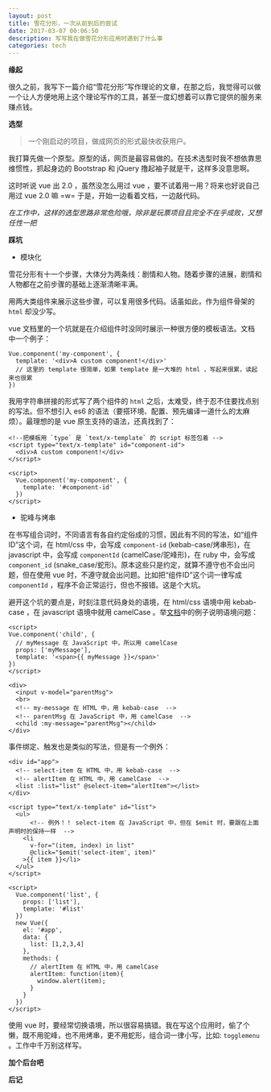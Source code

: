 ```yaml
---
layout: post
title: 雪花分形，一次从前到后的尝试
date: 2017-03-07 00:06:50
description: 写写我在做雪花分形应用时遇到了什么事
categories: tech
---
```


**缘起**

很久之前，我写下一篇介绍“雪花分形”写作理论的文章，在那之后，我觉得可以做一个让人方便地用上这个理论写作的工具，甚至一度幻想着可以靠它提供的服务来赚点钱。

**选型**

> 一个刚启动的项目，做成网页的形式最快收获用户。

我打算先做一个原型。原型的话，网页是最容易做的。在技术选型时我不想依靠思维惯性，抓起身边的 Bootstrap 和 jQuery 撸起袖子就是干，这样多没意思啊。

这时听说 vue 出 2.0 ，虽然没怎么用过 vue ，要不试着用一用？将来也好说自己用过 vue 2.0 嘛 =w= 于是，开始一边看着文档，一边敲代码。

*在工作中，这样的选型思路非常危险哦，除非是玩票项目且完全不在乎成败，又想任性一把*

**踩坑**

- 模块化

雪花分形有十一个步骤，大体分为两条线：剧情和人物。随着步骤的进展，剧情和人物都在之前步骤的基础上逐渐清晰丰满。

用两大类组件来展示这些步骤，可以复用很多代码。话虽如此，作为组件骨架的 `html` 却没少写。

vue 文档里的一个坑就是在介绍组件时没同时展示一种很方便的模板语法。文档中一个例子：

```
Vue.component('my-component', {
  template: '<div>A custom component!</div>'
  // 这里的 template 很简单，如果 template 是一大堆的 html ，写起来很累，读起来也很累
})
```

我用字符串拼接的形式写了两个组件的 `html` 之后，太难受，终于忍不住要找点别的写法。但不想引入 es6 的语法（要搭环境、配置、预先编译一道什么的太麻烦）。最理想的是 vue 原生支持的语法，还真找到了：

```
<!--把模板用 `type` 是 `text/x-template` 的 script 标签包着 -->
<script type="text/x-template" id="component-id">
  <div>A custom component!</div>
</script>

<script>
  Vue.component('my-component', {
    template: '#component-id'
  })
</script>
```

- 驼峰与烤串

在书写组合词时，不同语言有各自约定俗成的习惯，因此有不同的写法，如“组件ID”这个词，在 html/css 中，会写成 `component-id` (kebab-case/烤串形)，在 javascript 中，会写成 `componentId` (camelCase/驼峰形)，在 ruby 中，会写成 `component_id` (snake_case/蛇形)。原本这些只是约定，就算不遵守也不会出问题，但在使用 vue 时，不遵守就会出问题。比如把“组件ID”这个词一律写成 `componentId` ，程序不会正常运行，但也不报错。这是个大坑。

避开这个坑的要点是，时刻注意代码身处的语境，在 html/css 语境中用 kebab-case ，在 javascript 语境中就用 camelCase 。举[文档](https://vuejs.org/v2/guide/components.html#camelCase-vs-kebab-case)中的例子说明语境问题：

```
<script>
Vue.component('child', {
  // myMessage 在 JavaScript 中，所以用 camelCase
  props: ['myMessage'],
  template: '<span>{{ myMessage }}</span>'
}) 
</script>

<div>
  <input v-model="parentMsg">
  <br>
  <!-- my-message 在 HTML 中，用 kebab-case  -->
  <!-- parentMsg 在 JavaScript 中，用 camelCase  -->
  <child :my-message="parentMsg"></child>
</div>
```

事件绑定、触发也是类似的写法，但是有一个例外：

```
<div id="app">
  <!-- select-item 在 HTML 中，用 kebab-case  -->
  <!-- alertItem 在 HTML 中，用 camelCase  -->
  <list :list="list" @select-item="alertItem"></list>
</div>

<script type="text/x-template" id="list">
  <ul>
      <!-- 例外！！ select-item 在 JavaScript 中，但在 $emit 时，要跟在上面声明时的保持一样  -->
    <li
      v-for="(item, index) in list"
      @click="$emit('select-item', item)"
    >{{ item }}</li>
  </ul>
</script>

<script>
  Vue.component('list', {
    props: ['list'],
    template: '#list'
  })
  new Vue({
    el: '#app',
    data: {
      list: [1,2,3,4]
    },
    methods: {
      // alertItem 在 HTML 中，用 camelCase
      alertItem: function(item){
        window.alert(item);
      }
    }
  })
</script>
```

使用 vue 时，要经常切换语境，所以很容易搞错。我在写这个应用时，偷了个懒，既不用驼峰，也不用烤串，更不用蛇形，组合词一律小写，比如: `togglemenu` 。工作中千万别这样写。




**加个后台吧**

**后记**